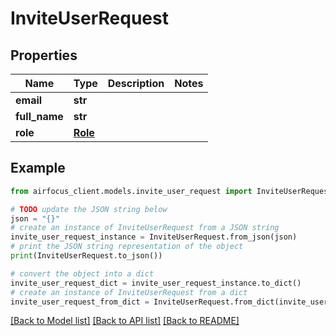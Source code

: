 # InviteUserRequest


## Properties

Name | Type | Description | Notes
------------ | ------------- | ------------- | -------------
**email** | **str** |  | 
**full_name** | **str** |  | 
**role** | [**Role**](Role.md) |  | 

## Example

```python
from airfocus_client.models.invite_user_request import InviteUserRequest

# TODO update the JSON string below
json = "{}"
# create an instance of InviteUserRequest from a JSON string
invite_user_request_instance = InviteUserRequest.from_json(json)
# print the JSON string representation of the object
print(InviteUserRequest.to_json())

# convert the object into a dict
invite_user_request_dict = invite_user_request_instance.to_dict()
# create an instance of InviteUserRequest from a dict
invite_user_request_from_dict = InviteUserRequest.from_dict(invite_user_request_dict)
```
[[Back to Model list]](../README.md#documentation-for-models) [[Back to API list]](../README.md#documentation-for-api-endpoints) [[Back to README]](../README.md)


